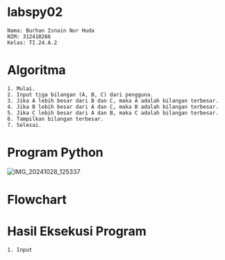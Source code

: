 # labspy02

    Nama: Burhan Isnain Nur Huda 
    NIM: 312410266 
    Kelas: TI.24.A.2

# Algoritma
    1. Mulai.
    2. Input tiga bilangan (A, B, C) dari pengguna.
    3. Jika A lebih besar dari B dan C, maka A adalah bilangan terbesar.
    4. Jika B lebih besar dari A dan C, maka B adalah bilangan terbesar.
    5. Jika C lebih besar dari A dan B, maka C adalah bilangan terbesar.
    6. Tampilkan bilangan terbesar.
    7. Selesai.

 # Program Python 

![IMG_20241028_125337](https://github.com/user-attachments/assets/a7720b5d-31ec-49b6-ab13-8685528a05bc)

# Flowchart 




# Hasil Eksekusi Program

    1. Input
